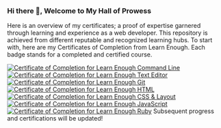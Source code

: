 ### Hi there 👋, Welcome to My Hall of Prowess 
Here is an overview of my certificates; a proof of expertise garnered through learning and experience as a web developer. 
This repository is achieved from different reputable and recognized learning hubs. 
To start with, here are my Certificates of Completion from Learn Enough. Each badge stands for a completed and certified course.

<a href="https://www.learnenough.com/certificates/tolasekelvin"><img src="https://www.learnenough.com/certificates/tolasekelvin/command-line-tutorial.svg" alt="Certificate of Completion for Learn Enough Command Line"></a><a href="https://www.learnenough.com/certificates/tolasekelvin"><img src="https://www.learnenough.com/certificates/tolasekelvin/text-editor-tutorial.svg" alt="Certificate of Completion for Learn Enough Text Editor"></a><a href="https://www.learnenough.com/certificates/tolasekelvin"><img src="https://www.learnenough.com/certificates/tolasekelvin/git-tutorial.svg" alt="Certificate of Completion for Learn Enough Git"></a><a href="https://www.learnenough.com/certificates/tolasekelvin"><img src="https://www.learnenough.com/certificates/tolasekelvin/html-tutorial.svg" alt="Certificate of Completion for Learn Enough HTML"></a><a href="https://www.learnenough.com/certificates/tolasekelvin"><img src="https://www.learnenough.com/certificates/tolasekelvin/css-and-layout-tutorial.svg" alt="Certificate of Completion for Learn Enough CSS &amp; Layout"></a><a href="https://www.learnenough.com/certificates/tolasekelvin"><img src="https://www.learnenough.com/certificates/tolasekelvin/javascript-tutorial.svg" alt="Certificate of Completion for Learn Enough JavaScript"></a><a href="https://www.learnenough.com/certificates/tolasekelvin"><img src="https://www.learnenough.com/certificates/tolasekelvin/ruby-tutorial.svg" alt="Certificate of Completion for Learn Enough Ruby"></a>
Subsequent progress and certifications will be updated!
